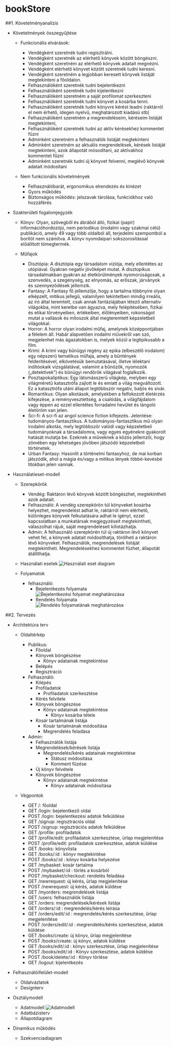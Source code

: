 # bookStore
##1. Követelményanalízis

- Követelmények összegyűjtése

  - Funkcionális elvárások:
  
    + Vendégként szeretnék tudni regisztrálni.
    + Vendégként szeretnék az elérhető könyvek között böngészni.
    + Vendégként szeretném az elérhető könyvek adatait megnézni.
    + Vendégként elérhető könyvet között szeretnék tudni keresni.
    + Vendégként szeretném a legjobban keresett könyvek listáját megtekinteni a főoldalon.
    + Felhasználóként szeretnék tudni bejelentkezni
    + Felhasználóként szeretnék tudni kijelentkezni
    + Felhasználóként szeretném a saját profilomat szerkeszteni
    + Felhasználóként szeretnék tudni könyvet a kosárba tenni.
    + Felhasználóként szeretnék tudni könyvre kérést leadni (raktárról el nem érhető, idegen nyelvű, meghatározott kiadású stb)
    + Felhasználóként szeretném a megrendeléseim, kéréseim listáját megtekinteni, 
    + Felhasználóként szeretnék tudni az aktív kérésekhez kommentet fűzni
    + Adminként szeretném a felhasználók listáját megtekinteni
    + Adminként szeretném az aktuális megrendelések, kérések listáját megtekinteni, azok állapotát mósodítani, az aktívakhoz kommentet fűzni
    + Adminként szeretnék tudni új könyvet felvenni, meglévő könyvek adatait módosítani
    
  - Nem funkcionális követelmények
  
    + Felhasználóbarát, ergonomikus elrendezés és kinézet
    + Gyors működés
    + Biztonságos működés: jelszavak tárolása, funkciókhoz való hozzáférés
    
- Szakterületi fogalomjegyzék

  - Könyv: Olyan, szövegből és ábrából álló, fizikai (papír) információhordozójú, nem periodikus (irodalmi vagy szakmai célú) publikáció, amely 49 vagy több oldalból áll, terjedelmi szempontból a borítót nem számítva. 
  A könyv nyomdaipari sokszorosítással előállított tömegtermék.
  
  - Műfajok
    + Disztópia: A disztópia egy társadalom víziója, mely ellentétes az utópiával. Gyakran negatív jövőképet mutat. A disztopikus társadalmakban gyakran az életkörülmények nyomorúságosak, a szenvedés, a szegénység, az elnyomás, az erőszak, járványok és szennyeződések jellemzik.
    + Fantasy: A Fantasy fő jellemzője, hogy a tartalma többnyire olyan elképzelt, mitikus jellegű, valamilyen tekintetben mindig irreális, az író által teremtett, csak annak fantáziájában létező alternatív világokba, mint keretbe van ágyazva, mely felépítésében, fizikai és etikai törvényeiben, értékeiben, élőlényeiben, rokonságot mutat a vallások és mítoszok által megteremtett képzeletbeli világokkal.
    + Horror: A horror olyan irodalmi műfaj, amelynek középpontjában a félelem áll. Habár alapvetően irodalmi művekről van szó, megjelenhet más ágazatokban is, melyek közül a legtipikusabb a film.
    + Krimi: A krimi vagy bűnügyi regény az epika (elbeszélő irodalom) egy népszerű tematikus műfaja, amely a bűntények felderítésével, elkövetésük bemutatásával, illetve lélektani indítóokaik vizsgálatával, valamint a bűnözők, nyomozók („detektívek”) és bűnügyi rendőrök világával foglalkozik.
    + Posztapokaliptikus: Egy látomásszerű világkép, melyben egy világméretű katasztrófa zajlott le és emiatt a világ megváltozott. Ez a katasztrófa utáni állapot legtöbbször negatív, baljós és sivár.
    + Romantikus: Olyan alkotások, amelyekben a felfokozott életérzés kifejezése, a reményvesztettség, a csalódás, a világfájdalom vagy éppen az ezzel ellentétes forradalmi hevület és lángoló életöröm van jelen.
    + Sci-fi: A sci-fi az angol science fiction kifejezés. Jelentése: tudományos-fantasztikus. A tudományos-fantasztikus mű olyan irodalmi alkotás, mely legtöbbször valódi vagy képzeletbeli tudományoknak a társadalomra, vagy egyes egyénekre gyakorolt hatását mutatja be. Ezeknek a műveknek a közös jellemzői, hogy zömében egy lehetséges jövőben játszódó képzeletbeli történetek.
    + Urban Fantasy: Hasonlít a történelmi fantasyhoz, de mai korban játszódik, ahol a mágia és/vagy a mitikus lények többé-kevésbé titokban jelen vannak.
	

- Használatieset-modell

  - Szerepkörök
    + Vendég: Raktáron lévő könyvek között böngészhet, megtekintheti azok adatait.
    + Felhasználó: A vendég szerepkörön túl könyveket kosárba helyezhet, megrendelést adhat le, raktárról nem elérhető, különleges könyvek felkutatására adhat le igényt, ezzel kapcsolatban a munkatársak megjegyzéseit megtekintheti, válaszolhat rájuk, saját megrendeléseit kilistázhatja.
    + Admin: A felhasználó szerepkörén túl új raktáron lévő könyvet vehet fel, a könyvek adatait módosíthatja, törölheti a raktáron lévő könyveket. Felhasználók, megrendelések listáját megtekintheti. Megrendelésekhez kommentet fűzhet, állapotát átállíthatja.
			
  - Használati esetek
    	![Használati eset diagram](img/haszn_eset_diag.png)
  - Folyamatok
  	+ felhasználó:
		- Bejelentkezés folyamata
			![Bejelentkezési folyamat meghatározása](img/folyamat_bejelentk.png)
		- Rendelés folyamata
			![Rendelés folyamatának meghatározása](img/folyamat_rendeles.png)

##2. Tervezés

- Architektúra terv

	- Oldaltérkép
    
		- Publikus:
			- Főoldal
			- Könyvek böngészése
				+ Könyv adatainak megtekintése
			- Belépés
			- Regisztráció
		- Felhasználó:
			- Kilépés
			- Profiladatok
				+ Profiladatok szerkesztése
			- Kérés felvitele
			- Könyvek böngészése
				+ Könyv adatainak megtekintése
					+ Könyv kosárba tétele
			- Kosár tartalmának listája
				+ Kosár tartalmának módosítása
				+ Megrendelés feladása
		- Admin:
			- Felhasználók listája
			- Megrendelések/kérések listája
				+ Megrendelés/kérés adatainak megtekintése
					+ Státusz módosítása
					+ Komment fűzése
			- Új könyv felvétele
			- Könyvek böngészése
				+ Könyv adatainak megtekintése
					+ Könyv adatainak módosítása
	- Végpontok
		- GET /: főoldal
		- GET /login: bejelentkező oldal
		- POST /login: bejelentkezési adatok felküldése
		- GET /signup: regisztrációs oldal
		- POST /signup: regisztrációs adatok felküldése
		- GET /profile: profiladatok
		- GET /profile/edit: profiladatok szerkesztése, ürlap megjelenítése
		- POST /profile/edit: profiladatok szerkesztése, adatok küldése
		- GET /books: könyvlista
		- GET /books/:id : könyv megtekintése
		- POST /books/:id : könyv kosárba helyezése
		- GET /mybasket: kosár tartalma
		- POST /mybasket/:id : törlés a kosárból
		- POST /mybasket/checkout: rendelés feladása
		- GET /newrequest: új kérés, ürlap megjelenítése
		- POST /newrequest: új kérés, adatok küldése
		- GET /myorders: megrendelések listája
		- GET /users: felhasználók listája
		- GET /orders: megrendelések/kérések listája
		- GET /orders/:id : megrendelés/kérés leírása
		- GET /orders/edit/:id : megrendelés/kérés szerkesztése, űrlap megjelenítése
		- POST /orders/edit/:id : megrendelés/kérés szerkesztése, adatok küldése
		- GET /books/create: új könyv, űrlap megjelenítése
		- POST /books/create: új könyv, adatok küldése
		- GET /books/edit/:id : könyv szerkesztése, űrlap megjelenítése
		- POST /books/edit/:id : Könyv szerkesztése, adatok küldése
		- POST /book/delete/:id : Könyv törlése
		- GET /logout: kijelentkezés




- Felhasználóifelület-modell

    - Oldalvázlatok
    - Designterv
    
- Osztálymodell

    - Adatmodell
    	![Adatmodell](img/adatmodell.png)
    - Adatbázisterv
    - Állapotdiagram
    
- Dinamikus működés

    - Szekvenciadiagram
    
    
    
    
    
    
    
    
    
    
